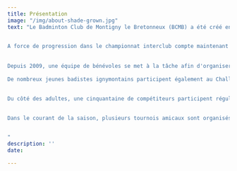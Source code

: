 ```yaml
---
title: Présentation
image: "/img/about-shade-grown.jpg"
text: "Le Badminton Club de Montigny le Bretonneux (BCMB) a été créé en 1983 et comptait alors 40 adhérents ainsi qu'une équipe en championnat interclubs. Au fil des ans les effectifs ont grimpé et atteignent désormais les 260 joueurs. Tous les pratiquants sont les bienvenus et les créneaux adaptés selon le profil des joueurs, jeunes, adultes loisirs ou compétiteurs. 

  
A force de progression dans le championnat interclub compte maintenant 8 équipes évoluant en interclubs en championnat Régional et championnat Départemental.
  
    
Depuis 2009, une équipe de bénévoles se met à la tâche afin d'organiser un tournoi national de doubles où bon nombre de clubs Yvelinois participent.
  
De nombreux jeunes badistes ignymontains participent également au Challenge Départemental. Certains d'entre eux accèdent aux compétitions régionales et obtiennent des sélections en équipe des Yvelines. Tous les créneaux jeunes sont encadrés par des bénévoles  avec au minimum un diplôme d'encadrant (DAB, BE,..) dans le but de leur permettre de pratiquer tout en les faisant progresser, et peut-être les amener à venir compléter les équipes adultes dans le futur.
  
  
Du côté des adultes, une cinquantaine de compétiteurs participent régulièrement à des tournois privés organisés par d'autres clubs, en région parisienne, et parfois aussi en province.

  
Dans le courant de la saison, plusieurs tournois amicaux sont organisés de façon à privilégier la convivialité à l'intérieur de notre club.


"
description: ''
date: 

---
```

